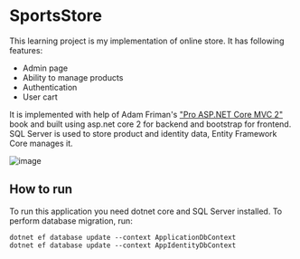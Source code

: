 # SportsStore

This learning project is my implementation of online store.
It has following features:
* Admin page
* Ability to manage products
* Authentication
* User cart

It is implemented with help of Adam Friman's ["Pro ASP.NET Core MVC 2"](https://www.apress.com/us/book/9781484231494) book and built using asp.net core 2 for backend and bootstrap for frontend. SQL Server is used to store product and identity data, Entity Framework Core manages it.

![image](https://user-images.githubusercontent.com/32342483/56087308-06359100-5e71-11e9-8c30-a917112a4623.png)

## How to run
To run this application you need dotnet core and SQL Server installed.
To perform database migration, run:
~~~~
dotnet ef database update --context ApplicationDbContext
dotnet ef database update --context AppIdentityDbContext
~~~~
